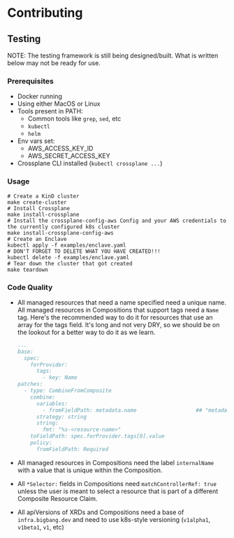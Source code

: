 # Contributing

## Testing

NOTE: The testing framework is still being designed/built. What is written below may not be ready for use.

### Prerequisites

- Docker running
- Using either MacOS or Linux
- Tools present in PATH:
  - Common tools like `grep`, `sed`, etc
  - `kubectl`
  - `helm`
- Env vars set:
  - AWS_ACCESS_KEY_ID
  - AWS_SECRET_ACCESS_KEY
- Crossplane CLI installed (`kubectl crossplane ...`)

### Usage

```shell
# Create a KinD cluster
make create-cluster
# Install Crossplane
make install-crossplane
# Install the crossplane-config-aws Config and your AWS credentials to the currently configured k8s cluster
make install-crossplane-config-aws
# Create an Enclave
kubectl apply -f examples/enclave.yaml
# DON'T FORGET TO DELETE WHAT YOU HAVE CREATED!!!
kubectl delete -f examples/enclave.yaml
# Tear down the cluster that got created
make teardown
```

### Code Quality

* All managed resources that need a name specified need a unique name. All managed resources in Compositions that support tags need a `Name` tag. Here's the recommended way to do it for resources that use an array for the tags field. It's long and not very DRY, so we should be on the lookout for a better way to do it as we learn.

  ```yaml
  ...
  base:
    spec:
      forProvider:
        tags:
          - key: Name
  patches:
    - type: CombineFromComposite
      combine:
        variables:
          - fromFieldPath: metadata.name                   ## "metadata.name" always contains a small UID that is assigned by Crossplane
        strategy: string
        string:
          fmt: "%s-<resource-name>"
      toFieldPath: spec.forProvider.tags[0].value
      policy:
        fromFieldPath: Required
  ```
* All managed resources in Compositions need the label `internalName` with a value that is unique within the Composition.
* All `*Selector:` fields in Compositions need `matchControllerRef: true` unless the user is meant to select a resource that is part of a different Composite Resource Claim.
* All apiVersions of XRDs and Compositions need a base of `infra.bigbang.dev` and need to use k8s-style versioning (`v1alpha1`, `v1beta1`, `v1`, etc)
